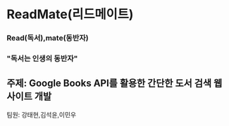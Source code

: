 # ReadMate(리드메이트)
### Read(독서),mate(동반자) 
### "독서는 인생의 동반자"
## 주제: Google Books API를 활용한 간단한 도서 검색 웹사이트 개발
팀원: 강태현,김석윤,이민우

